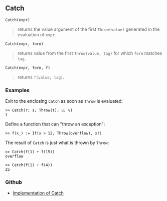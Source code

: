## Catch

```
Catch(expr)
```

> returns the value argument of the first `Throw(value)` generated in the evaluation of `expr`.

```
Catch(expr, form)
```

> returns value from the first `Throw(value, tag)` for which `form` matches `tag`. 

```
Catch(expr, form, f)
```

> returns `f(value, tag)`. 

### Examples

Exit to the enclosing `Catch` as soon as `Throw` is evaluated:

```
>> Catch(r; s; Throw(t); u; v)
t
```

Define a function that can "throw an exception":

```
>> f(x_) := If(x > 12, Throw(overflow), x!)
```

The result of `Catch` is just what is thrown by `Throw`:

```
>> Catch(f(1) + f(15))
overflow
     
>> Catch(f(1) + f(4))
25
```

### Github

* [Implementation of Catch](https://github.com/axkr/symja_android_library/blob/master/symja_android_library/matheclipse-core/src/main/java/org/matheclipse/core/builtin/Programming.java#L264) 
